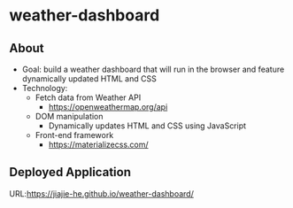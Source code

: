 # weather-dashboard

## About
* Goal: build a weather dashboard that will run in the browser and feature dynamically updated HTML and CSS
* Technology: 
  * Fetch data from Weather API
    * https://openweathermap.org/api  
  * DOM manipulation
    * Dynamically updates HTML and CSS using JavaScript
  * Front-end framework
    *  https://materializecss.com/

## Deployed Application
URL:https://jiajie-he.github.io/weather-dashboard/
